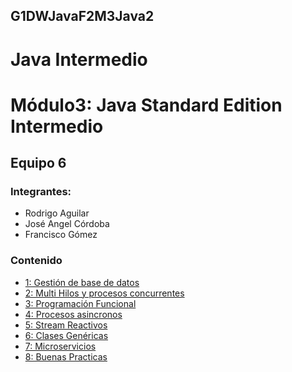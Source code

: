 ## G1DWJavaF2M3Java2
# Java Intermedio
 
# Módulo3: Java Standard Edition Intermedio

## Equipo 6


### Integrantes:

* Rodrigo Aguilar
* José Angel Córdoba
* Francisco Gómez

### Contenido

 - [1: Gestión de base de datos](./Sesion-01/Readme.md)
 - [2: Multi Hilos y procesos concurrentes](./Sesion-02/Readme.md)
 - [3: Programación Funcional](./Sesion-03/Readme.md)
 - [4: Procesos asincronos](./Sesion-04/Readme.md)
 - [5: Stream Reactivos](./Sesion-05/Readme.md)
 - [6: Clases Genéricas](./Sesion-06/Readme.md)
 - [7: Microservicios](Sesion-07/Readme.md)
 - [8: Buenas Practicas](./Sesion-08/Readme.md)



